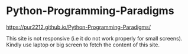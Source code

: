 # Python-Programming-Paradigms

 https://pur2212.github.io/Python-Programming-Paradigms/
 
 This site is not responsive (i.e it do not work properly for small screens).
 Kindly use laptop or big screen to fetch the content of this site.
